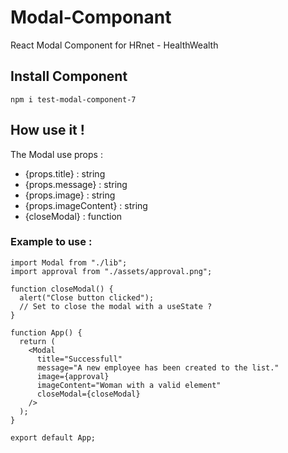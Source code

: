 ﻿# Modal-Componant

React Modal Component for HRnet - HealthWealth

## Install Component

`npm i test-modal-component-7`

## How use it !

The Modal use props :

- {props.title} : string
- {props.message} : string
- {props.image} : string
- {props.imageContent} : string
- {closeModal} : function

### Example to use :

```
import Modal from "./lib";
import approval from "./assets/approval.png";

function closeModal() {
  alert("Close button clicked");
  // Set to close the modal with a useState ?
}

function App() {
  return (
    <Modal
      title="Successfull"
      message="A new employee has been created to the list."
      image={approval}
      imageContent="Woman with a valid element"
      closeModal={closeModal}
    />
  );
}

export default App;
```
